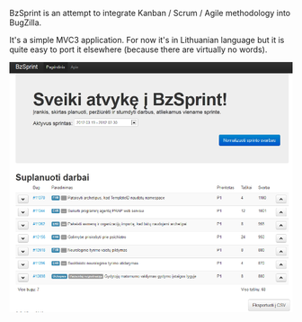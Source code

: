 BzSprint is an attempt to integrate Kanban / Scrum / Agile methodology into BugZilla.

It's a simple MVC3 application. For now it's in Lithuanian language but it is quite easy to port it elsewhere (because there are virtually no words).

![](http://github.com/vytautask/BzSprint/raw/master/screenshot.png) 
